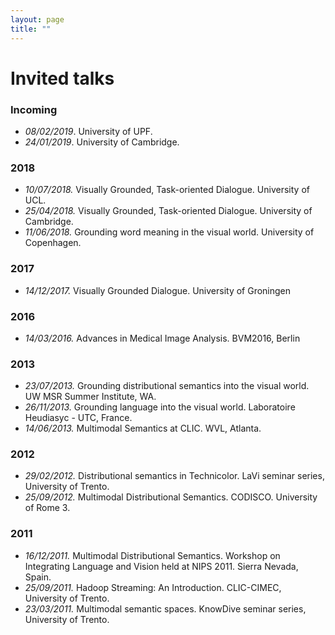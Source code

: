 ```yaml
---
layout: page
title: ""
---
```



# Invited talks
### Incoming
* *08/02/2019*. University of UPF.
* *24/01/2019*. University of Cambridge.

### 2018
* *10/07/2018.* Visually Grounded, Task-oriented Dialogue. University of UCL. 
* *25/04/2018.* Visually Grounded, Task-oriented Dialogue. University of Cambridge. 
* *11/06/2018.* Grounding word meaning in the visual world. University of Copenhagen.

### 2017
* *14/12/2017.* Visually Grounded Dialogue. University of Groningen

### 2016
* *14/03/2016.* Advances in Medical Image Analysis. BVM2016, Berlin

### 2013
* *23/07/2013.* Grounding distributional semantics into the visual world. UW MSR Summer Institute, WA.
* *26/11/2013.* Grounding language into the visual world. Laboratoire Heudiasyc - UTC, France.
* *14/06/2013.* Multimodal Semantics at CLIC. WVL, Atlanta.

### 2012
* *29/02/2012.* Distributional semantics in Technicolor. LaVi seminar series, University of Trento.
* *25/09/2012.* Multimodal Distributional Semantics. CODISCO. University of Rome 3.

### 2011
* *16/12/2011.* Multimodal Distributional Semantics. Workshop on Integrating Language and Vision held at NIPS 2011. Sierra Nevada, Spain.
* *25/09/2011.* Hadoop Streaming: An Introduction. CLIC-CIMEC, University of Trento.
* *23/03/2011.* Multimodal semantic spaces. KnowDive seminar series, University of Trento.